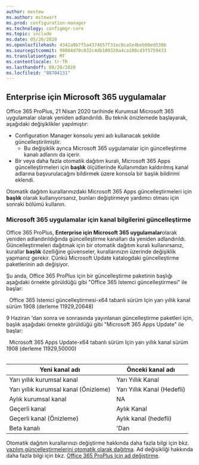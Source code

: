 ```yaml
---
author: mestew
ms.author: mstewart
ms.prod: configuration-manager
ms.technology: configmgr-core
ms.topic: include
ms.date: 05/26/2020
ms.openlocfilehash: 4342a9b7f5a4374657f31ec8ca5e4beb00ed530b
ms.sourcegitcommit: 99084d70c032c4db109328a4ca100cd3f5759433
ms.translationtype: MT
ms.contentlocale: tr-TR
ms.lasthandoff: 08/20/2020
ms.locfileid: "88704131"
---
```

## <a name="microsoft-365-apps-for-enterprise"></a><a name="bkmk_365_apps"></a> Enterprise için Microsoft 365 uygulamalar
<!--6298093-->
Office 365 ProPlus, 21 Nisan 2020 tarihinde Kurumsal Microsoft 365 uygulamalar olarak yeniden adlandırıldı. Bu teknik önizlemede başlayarak, aşağıdaki değişiklikler yapılmıştır:

- Configuration Manager konsolu yeni adı kullanacak şekilde güncelleştirilmiştir.
   - Bu değişiklik ayrıca Microsoft 365 uygulamalar için güncelleştirme kanalı adlarını da içerir.
- Bir veya daha fazla otomatik dağıtım kuralı, Microsoft 365 Apps güncelleştirmeleri için **başlık** ölçütlerinde Kullanımdan kaldırılmış kanal adlarına başvurulacağını bildirmek üzere konsola bir başlık bildirimi eklendi.

Otomatik dağıtım kurallarınızdaki Microsoft 365 Apps güncelleştirmeleri için **başlık** olarak kullanıyorsanız, bunları değiştirmeye yardımcı olması için sonraki bölümü kullanın.

### <a name="update-channel-information-for-microsoft-365-apps"></a><a name="bkmk_channel"></a> Microsoft 365 uygulamalar için kanal bilgilerini güncelleştirme
<!--6298093-->
Office 365 ProPlus, **Enterprise için Microsoft 365 uygulamalar**olarak yeniden adlandırıldığında güncelleştirme kanalları da yeniden adlandırıldı. Güncelleştirmeleri dağıtmak için bir otomatik dağıtım kuralı kullanırsanız, kurallar **başlık** özelliğine güvenseler, kurallarınızın üzerinde değişiklik yapmanız gerekir. Çünkü Microsoft Update katalogdaki güncelleştirme paketlerinin adı değişiyor.

Şu anda, Office 365 ProPlus için bir güncelleştirme paketinin başlığı aşağıdaki örnekte görüldüğü gibi "Office 365 Istemci güncelleştirmesi" ile başlar:

&nbsp;&nbsp;Office 365 Istemci güncelleştirmesi-x64 tabanlı sürüm Için yarı yıllık kanal sürüm 1908 (derleme 11929,20648)

9 Haziran 'dan sonra ve sonrasında yayınlanan güncelleştirme paketleri için, başlık aşağıdaki örnekte görüldüğü gibi "Microsoft 365 Apps Update" ile başlar:

&nbsp;&nbsp;Microsoft 365 Apps Update-x64 tabanlı sürüm Için yarı yıllık kanal sürüm 1908 (derleme 11929,50000)
</br>
</br>

|Yeni kanal adı|Önceki kanal adı|
|--|--|
|Yarı yıllık kurumsal kanal|Yarı Yıllık Kanal|
|Yarı yıllık kurumsal kanal (Önizleme)|Yarı Yıllık Kanal (Hedefli)|
|Aylık kurumsal kanal|NA|
|Geçerli kanal|Aylık Kanal|
|Geçerli kanal (Önizleme)|Aylık kanal (hedefli)|
|Beta kanalı|'Dan|

Otomatik dağıtım kurallarınızı değiştirme hakkında daha fazla bilgi için bkz. [yazılım güncelleştirmelerini otomatik olarak dağıtma](../../../../../sum/deploy-use/automatically-deploy-software-updates.md). Ad değişikliği hakkında daha fazla bilgi için bkz. [Office 365 ProPlus Için ad değiştirme](/deployoffice/name-change).